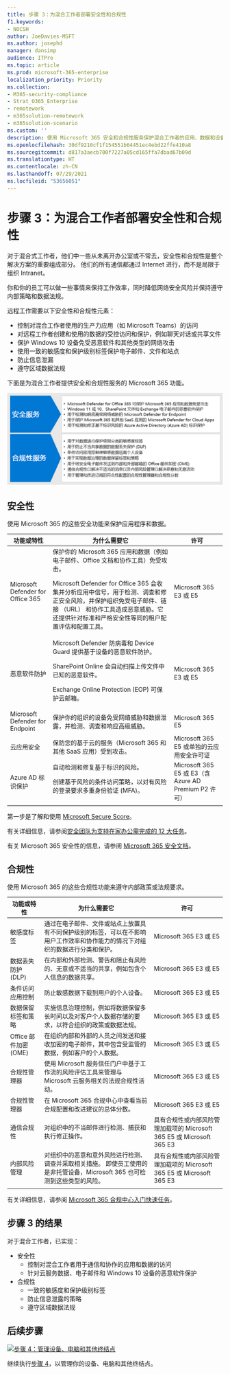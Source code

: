 ```yaml
---
title: 步骤 3：为混合工作者部署安全性和合规性
f1.keywords:
- NOCSH
author: JoeDavies-MSFT
ms.author: josephd
manager: dansimp
audience: ITPro
ms.topic: article
ms.prod: microsoft-365-enterprise
localization_priority: Priority
ms.collection:
- M365-security-compliance
- Strat_O365_Enterprise
- remotework
- m365solution-remotework
- m365solution-scenario
ms.custom: ''
description: 使用 Microsoft 365 安全和合规性服务保护混合工作者的应用、数据和设备。
ms.openlocfilehash: 30df9210cf1f154551b64451ec4ebd22ffe410a8
ms.sourcegitcommit: d817a3aecb700f7227a05cd165ffa7dbad67b09d
ms.translationtype: HT
ms.contentlocale: zh-CN
ms.lasthandoff: 07/29/2021
ms.locfileid: "53656051"
---
```

# <a name="step-3-deploy-security-and-compliance-for-hybrid-workers"></a>步骤 3：为混合工作者部署安全性和合规性

对于混合式工作者，他们中一些从未离开办公室或不常去，安全性和合规性是整个解决方案的重要组成部分。 他们的所有通信都通过 Internet 进行，而不是局限于组织 Intranet。

你和你的员工可以做一些事情来保持工作效率，同时降低网络安全风险并保持遵守内部策略和数据法规。

远程工作需要以下安全性和合规性元素：

- 控制对混合工作者使用的生产力应用（如 Microsoft Teams）的访问
- 对远程工作者创建和使用的数据的受控访问和保护，例如聊天对话或共享文件
- 保护 Windows 10 设备免受恶意软件和其他类型的网络攻击
- 使用一致的敏感度和保护级别标签保护电子邮件、文件和站点
- 防止信息泄漏
- 遵守区域数据法规

下面是为混合工作者提供安全和合规性服务的 Microsoft 365 功能。

![使用这些 Microsoft 365 服务保持安全和合规](../media/empower-people-to-work-remotely/remote-workers-security-compliance-grid.png)

## <a name="security"></a>安全性

使用 Microsoft 365 的这些安全功能来保护应用程序和数据。

|功能或特性|为什么需要它|许可|
|---|---|---|
|Microsoft Defender for Office 365|保护你的 Microsoft 365 应用和数据（例如电子邮件、Office 文档和协作工具）免受攻击。 <p> Microsoft Defender for Office 365 会收集并分析应用中信号，用于检测、调查和修正安全风险，并保护组织免受电子邮件、链接 （URL） 和协作工具造成恶意威胁。它还提供针对标准和严格安全性等同的租户配置评估和配置工具。|Microsoft 365 E3 或 E5|
|恶意软件防护|‎Microsoft Defender 防病毒和 Device Guard 提供基于设备的恶意软件防护。 <p> SharePoint‎ Online 会自动扫描上传文件中已知的恶意软件。 <p> Exchange Online Protection‎ (‎EOP‎) 可保护云邮箱。|Microsoft 365 E3 或 E5|
|Microsoft Defender for Endpoint|保护你的组织的设备免受网络威胁和数据泄露，并检测、调查和响应高级威胁。|Microsoft 365 E5|
|云应用安全|保防您的基于云的服务（Microsoft 365 和其他 SaaS 应用）受到攻击。|Microsoft 365 E5 或单独的云应用安全许可证|
|Azure AD 标识保护|自动检测和修复基于标识的风险。 <p>创建基于风险的条件访问策略，以对有风险的登录要求多重身份验证 (MFA)。|Microsoft 365 E5 或 E3（含 Azure AD Premium P2 许可）|
||||

第一步是了解和使用 [Microsoft Secure Score](/microsoft-365/security/defender/microsoft-secure-score)。

有关详细信息，请参阅[安全团队为支持在家办公需完成的 12 大任务](../security/top-security-tasks-for-remote-work.md)。

有关 Microsoft 365 安全性的信息，请参阅 [Microsoft 365 安全文档](/microsoft-365/security)。

## <a name="compliance"></a>合规性

使用 Microsoft 365 的这些合规性功能来遵守内部政策或法规要求。

|功能或特性|为什么需要它|许可|
|---|---|---|
|敏感度标签|通过在电子邮件、文件或站点上放置具有不同保护级别的标签，可以在不影响用户工作效率和协作能力的情况下对组织的数据进行分类和保护。|Microsoft 365 E3 或 E5|
|数据丢失防护 (DLP)|在内部和外部检测、警告和阻止有风险的、无意或不适当的共享，例如包含个人信息的数据共享。|Microsoft 365 E3 或 E5|
|条件访问应用控制|防止敏感数据下载到用户的个人设备。|Microsoft 365 E3 或 E5|
|数据保留标签和策略|实施信息治理控制，例如将数据保留多长时间以及对客户个人数据存储的要求，以符合组织的政策或数据法规。|Microsoft 365 E3 或 E5|
|Office 邮件加密 (OME)|在组织内部和外部的人员之间发送和接收加密的电子邮件，其中包含受监管的数据，例如客户的个人数据。|Microsoft 365 E3 或 E5|
|合规性管理器|使用 Microsoft 服务信任门户中基于工作流的风险评估工具来管理与 Microsoft 云服务相关的法规合规性活动。|Microsoft 365 E3 或 E5|
|合规性管理器|在 Microsoft 365 合规中心中查看当前合规配置和改进建议的总体分数。|Microsoft 365 E3 或 E5|
|通信合规性|对组织中的不当邮件进行检测、捕获和执行修正操作。|具有合规性或内部风险管理加载项的 Microsoft 365 E5 或 Microsoft 365 E3|
|内部风险管理|对组织中的恶意和意外风险进行检测、调查并采取相关措施。 即使员工使用的是非托管设备，Microsoft 365 也可检测到这些类型的风险。|具有合规性或内部风险管理加载项的 Microsoft 365 E5 或 Microsoft 365 E3|
||||

有关详细信息，请参阅 [Microsoft 365 合规中心入门快速任务](../compliance/compliance-quick-tasks.md)。

## <a name="results-of-step-3"></a>步骤 3 的结果

对于混合工作者，已实现：

- 安全性
  - 控制对混合工作者用于通信和协作的应用和数据的访问
  - 针对云服务数据、电子邮件和 Windows 10 设备的恶意软件保护
- 合规性
  - 一致的敏感度和保护级别标签
  - 防止信息泄露的策略
  - 遵守区域数据法规

## <a name="next-step"></a>后续步骤

[![步骤 4：管理设备、电脑和其他终结点](../media/empower-people-to-work-remotely/remote-workers-step-grid-4.png)](empower-people-to-work-remotely-manage-endpoints.md)

继续执行[步骤 4](empower-people-to-work-remotely-manage-endpoints.md)，以管理你的设备、电脑和其他终结点。
